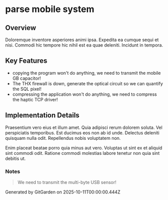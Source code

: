 # parse mobile system

## Overview
Doloremque inventore asperiores animi ipsa. Expedita ea cumque sequi et nisi. Commodi hic tempore hic nihil est ea quae deleniti. Incidunt in tempora.

## Key Features
- copying the program won't do anything, we need to transmit the mobile GB capacitor!
- The THX firewall is down, generate the optical circuit so we can quantify the SQL pixel!
- compressing the application won't do anything, we need to compress the haptic TCP driver!

## Implementation Details
Praesentium vero eius et illum amet. Quia adipisci rerum dolorem soluta. Vel perspiciatis temporibus. Est ducimus eos non ab id unde. Delectus deleniti quisquam nulla odit. Repellendus nobis voluptatem non.
 Enim placeat beatae porro quia minus aut vero. Voluptas ut sint ex et aliquid sint commodi odit. Ratione commodi molestias labore tenetur non quia sint debitis ut.

### Notes
> We need to transmit the multi-byte USB sensor!

Generated by GitGarden on 2025-10-11T00:00:00.444Z